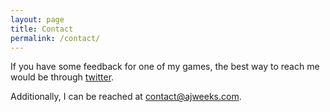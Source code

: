 ```yaml
---
layout: page
title: Contact
permalink: /contact/
---
```


If you have some feedback for one of my games, the best way to reach me would be through [twitter](http://twitter.com/liqwidice).

Additionally, I can be reached at <span class="no-select">contact@ajweeks.com.</span>
